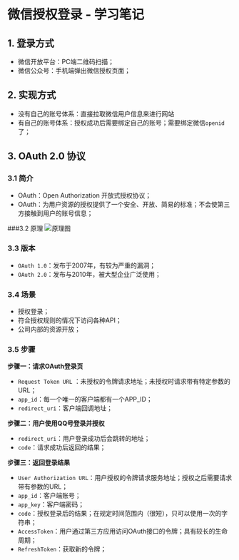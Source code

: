 # 微信授权登录 - 学习笔记

## 1. 登录方式
- 微信开放平台：PC端二维码扫描；
- 微信公众号：手机端弹出微信授权页面；

## 2. 实现方式
- 没有自己的账号体系：直接拉取微信用户信息来进行网站 
- 有自己的账号体系：授权成功后需要绑定自己的账号；需要绑定微信`openid`了；

## 3. OAuth 2.0 协议
### 3.1 简介
- OAuth：Open Authorization 开放式授权协议；
- OAuth：为用户资源的授权提供了一个安全、开放、简易的标准；不会使第三方接触到用户的账号信息；

###3.2 原理
![原理图](./1491916594616.png)

### 3.3 版本
- `OAuth 1.0`：发布于2007年，有较为严重的漏洞；
- `OAuth 2.0`：发布与2010年，被大型企业广泛使用；

### 3.4 场景
- 授权登录；
- 符合授权规则的情况下访问各种API；
- 公司内部的资源开放；

### 3.5 步骤
**步骤一：请求OAuth登录页**
- `Request Token URL` ：未授权的令牌请求地址；未授权时请求带有特定参数的URL；
- `app_id`：每一个唯一的客户端都有一个APP_ID；
- `redirect_uri`：客户端回调地址；

**步骤二：用户使用QQ号登录并授权**
- `redirect_uri`：用户登录成功后会跳转的地址；
- `code`：请求成功后返回的结果；

**步骤三：返回登录结果**
- `User Authorization URL`：用户授权的令牌请求服务地址；授权之后需要请求带有参数的URL；
- `app_id`：客户端账号；
- `app_key`：客户端密码；
- `code`：授权登录后的结果；在规定时间范围内（很短），只可以使用一次的字符串；
- `AccessToken`：用户通过第三方应用访问OAuth接口的令牌；具有较长的生命周期；
- `RefreshToken`：获取新的令牌；